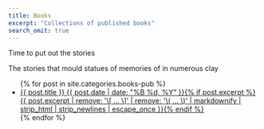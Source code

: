 ```yaml
---
title: Books
excerpt: "Collections of published books"
search_omit: true
---
```


Time to put out the stories

The stories that mould statues of memories of in numerous clay

<ul class="post-list">
{% for post in site.categories.books-pub %}
  <li><article><a href="{{ site.url }}{{ post.url }}">{{ post.title }} <span class="entry-date"><time datetime="{{ post.date | date_to_xmlschema }}">{{ post.date | date: "%B %d, %Y" }}</time></span>{% if post.excerpt %} <span class="excerpt">{{ post.excerpt | remove: '\[ ... \]' | remove: '\( ... \)' | markdownify | strip_html | strip_newlines | escape_once }}</span>{% endif %}</a></article></li>
{% endfor %}
</ul>
